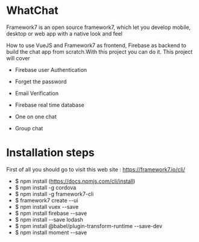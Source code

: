 # WhatChat
 
Framework7 is an open source framework7, which let you develop mobile, desktop or web app with a native look and feel

How to use VueJS and Framework7 as frontend, Firebase as backend to build the chat app from scratch.With this project you can do it.
This project will cover 

* Firebase user Authentication

* Forget the password

* Email Verification

* Firebase real time database

* One on one chat

* Group chat

# Installation steps
 First of all you should go to visit this web site : https://framework7.io/cli/
 
 * $ npm install (https://docs.npmjs.com/cli/install)
 * $ npm install -g cordova
 * $ npm install -g framework7-cli
 * $ framework7 create --ui
 * $ npm install vuex --save
 * $ npm install firebase --save
 * $ npm install --save lodash
 * $ npm install @babel/plugin-transform-runtime --save-dev
 * $ npm install moment --save
